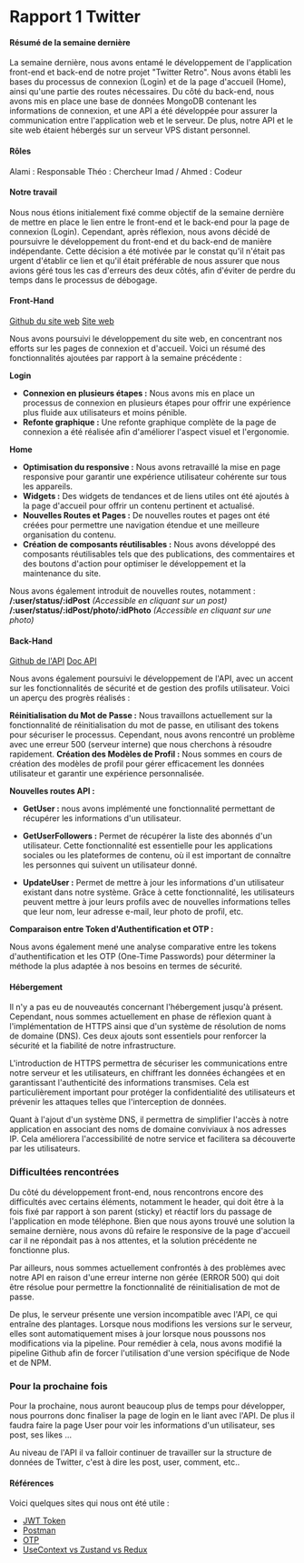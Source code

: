 # Rapport 1 Twitter

#### Résumé de la semaine dernière

La semaine dernière, nous avons entamé le développement de l'application front-end et back-end de notre projet "Twitter Retro". Nous avons établi les bases du processus de connexion (Login) et de la page d'accueil (Home), ainsi qu'une partie des routes nécessaires. Du côté du back-end, nous avons mis en place une base de données MongoDB contenant les informations de connexion, et une API a été développée pour assurer la communication entre l'application web et le serveur. De plus, notre API et le site web étaient hébergés sur un serveur VPS distant personnel.

#### Rôles

Alami : Responsable
Théo : Chercheur
Imad / Ahmed : Codeur

#### Notre travail

Nous nous étions initialement fixé comme objectif de la semaine dernière de mettre en place le lien entre le front-end et le back-end pour la page de connexion (Login). Cependant, après réflexion, nous avons décidé de poursuivre le développement du front-end et du back-end de manière indépendante. Cette décision a été motivée par le constat qu'il n'était pas urgent d'établir ce lien et qu'il était préférable de nous assurer que nous avions géré tous les cas d'erreurs des deux côtés, afin d'éviter de perdre du temps dans le processus de débogage.

#### Front-Hand

[Github du site web](https://github.com/Bynawers/Twitter-Retro)
[Site web](http://185.216.26.172:3002/)

Nous avons poursuivi le développement du site web, en concentrant nos efforts sur les pages de connexion et d'accueil. Voici un résumé des fonctionnalités ajoutées par rapport à la semaine précédente :

**Login**

- **Connexion en plusieurs étapes :** Nous avons mis en place un processus de connexion en plusieurs étapes pour offrir une expérience plus fluide aux utilisateurs et moins pénible.
- **Refonte graphique :** Une refonte graphique complète de la page de connexion a été réalisée afin d'améliorer l'aspect visuel et l'ergonomie.

**Home**

- **Optimisation du responsive :** Nous avons retravaillé la mise en page responsive pour garantir une expérience utilisateur cohérente sur tous les appareils.
- **Widgets :** Des widgets de tendances et de liens utiles ont été ajoutés à la page d'accueil pour offrir un contenu pertinent et actualisé.
- **Nouvelles Routes et Pages :** De nouvelles routes et pages ont été créées pour permettre une navigation étendue et une meilleure organisation du contenu.
- **Création de composants réutilisables :** Nous avons développé des composants réutilisables tels que des publications, des commentaires et des boutons d'action pour optimiser le développement et la maintenance du site.

Nous avons également introduit de nouvelles routes, notamment :
**/:user/status/:idPost** _(Accessible en cliquant sur un post)_
**/:user/status/:idPost/photo/:idPhoto** _(Accessible en cliquant sur une photo)_

#### Back-Hand

[Github de l'API](https://github.com/Bynawers/Api-Twitter-Retro)
[Doc API](http://185.216.26.172:3001/api-docs/)

Nous avons également poursuivi le développement de l'API, avec un accent sur les fonctionnalités de sécurité et de gestion des profils utilisateur. Voici un aperçu des progrès réalisés :

**Réinitialisation du Mot de Passe :** Nous travaillons actuellement sur la fonctionnalité de réinitialisation du mot de passe, en utilisant des tokens pour sécuriser le processus. Cependant, nous avons rencontré un problème avec une erreur 500 (serveur interne) que nous cherchons à résoudre rapidement.
**Création des Modèles de Profil :** Nous sommes en cours de création des modèles de profil pour gérer efficacement les données utilisateur et garantir une expérience personnalisée.

**Nouvelles routes API :**

- **GetUser :** nous avons implémenté une fonctionnalité permettant de récupérer les informations d'un utilisateur.

- **GetUserFollowers :** Permet de récupérer la liste des abonnés d'un utilisateur. Cette fonctionnalité est essentielle pour les applications sociales ou les plateformes de contenu, où il est important de connaître les personnes qui suivent un utilisateur donné.

- **UpdateUser :** Permet de mettre à jour les informations d'un utilisateur existant dans notre système. Grâce à cette fonctionnalité, les utilisateurs peuvent mettre à jour leurs profils avec de nouvelles informations telles que leur nom, leur adresse e-mail, leur photo de profil, etc.

**Comparaison entre Token d'Authentification et OTP :**

Nous avons également mené une analyse comparative entre les tokens d'authentification et les OTP (One-Time Passwords) pour déterminer la méthode la plus adaptée à nos besoins en termes de sécurité.

#### Hébergement

Il n'y a pas eu de nouveautés concernant l'hébergement jusqu'à présent. Cependant, nous sommes actuellement en phase de réflexion quant à l'implémentation de HTTPS ainsi que d'un système de résolution de noms de domaine (DNS). Ces deux ajouts sont essentiels pour renforcer la sécurité et la fiabilité de notre infrastructure.

L'introduction de HTTPS permettra de sécuriser les communications entre notre serveur et les utilisateurs, en chiffrant les données échangées et en garantissant l'authenticité des informations transmises. Cela est particulièrement important pour protéger la confidentialité des utilisateurs et prévenir les attaques telles que l'interception de données.

Quant à l'ajout d'un système DNS, il permettra de simplifier l'accès à notre application en associant des noms de domaine conviviaux à nos adresses IP. Cela améliorera l'accessibilité de notre service et facilitera sa découverte par les utilisateurs.

### Difficultées rencontrées

Du côté du développement front-end, nous rencontrons encore des difficultés avec certains éléments, notamment le header, qui doit être à la fois fixé par rapport à son parent (sticky) et réactif lors du passage de l'application en mode téléphone. Bien que nous ayons trouvé une solution la semaine dernière, nous avons dû refaire le responsive de la page d'accueil car il ne répondait pas à nos attentes, et la solution précédente ne fonctionne plus.

Par ailleurs, nous sommes actuellement confrontés à des problèmes avec notre API en raison d'une erreur interne non gérée (ERROR 500) qui doit être résolue pour permettre la fonctionnalité de réinitialisation de mot de passe.

De plus, le serveur présente une version incompatible avec l'API, ce qui entraîne des plantages. Lorsque nous modifions les versions sur le serveur, elles sont automatiquement mises à jour lorsque nous poussons nos modifications via la pipeline. Pour remédier à cela, nous avons modifié la pipeline Github afin de forcer l'utilisation d'une version spécifique de Node et de NPM.

### Pour la prochaine fois

Pour la prochaine, nous auront beaucoup plus de temps pour développer, nous pourrons donc finaliser la page de login en le liant avec l'API. De plus il faudra faire la page User pour voir les informations d'un utilisateur, ses post, ses likes ...

Au niveau de l'API il va falloir continuer de travailler sur la structure de données de Twitter, c'est à dire les post, user, comment, etc..

#### Références

Voici quelques sites qui nous ont été utile :

- [JWT Token](https://jwt.io/)
- [Postman](https://www.postman.com)
- [OTP](https://www.appvizer.fr/magazine/services-informatiques/securite-informatique/authentification-otp)
- [UseContext vs Zustand vs Redux](https://bootcamp.uxdesign.cc/redux-vs-zustand-vs-context-api-their-pros-cons-and-usage-d3bcbb79ab6a)
